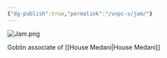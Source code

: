 ```yaml
---
{"dg-publish":true,"permalink":"/vnpc-s/jam/"}
---
```


![Jam.png](/img/user/Vaz%20Campaign/VImages/Jam.png)

Goblin associate of [[House Medani\|House Medani]]